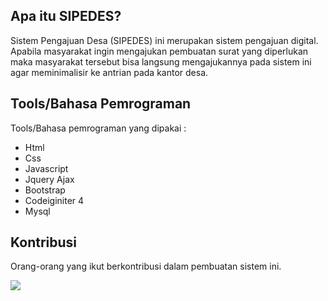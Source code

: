## Apa itu SIPEDES?

Sistem Pengajuan Desa (SIPEDES) ini merupakan sistem pengajuan digital. Apabila masyarakat ingin mengajukan pembuatan surat yang diperlukan maka masyarakat tersebut bisa langsung mengajukannya pada sistem ini agar meminimalisir ke antrian pada kantor desa.

## Tools/Bahasa Pemrograman

Tools/Bahasa pemrograman yang dipakai :

- Html
- Css
- Javascript
- Jquery Ajax
- Bootstrap
- Codeiginiter 4
- Mysql

## Kontribusi

Orang-orang yang ikut berkontribusi dalam pembuatan sistem ini.

<a href="https://github.com/AliAbdurohman16/sipedes/graphs/contributors">
  <img src="https://contrib.rocks/image?repo=AliAbdurohman16/sipedes" />
</a>

